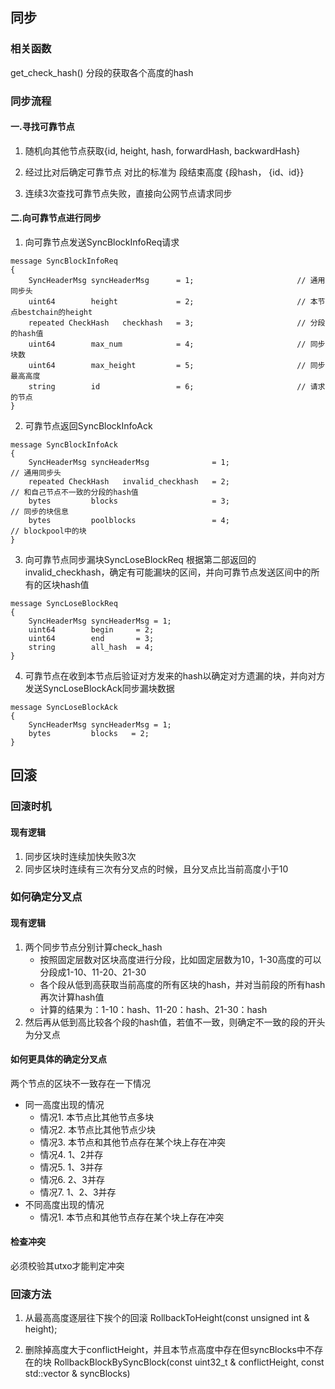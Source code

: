 

## 同步

### 相关函数
get_check_hash()
分段的获取各个高度的hash


### 同步流程

#### 一.寻找可靠节点
1. 随机向其他节点获取{id, height, hash, forwardHash, backwardHash}
2. 经过比对后确定可靠节点
对比的标准为 
段结束高度 {段hash， {id、id}}


3. 连续3次查找可靠节点失败，直接向公网节点请求同步

#### 二.向可靠节点进行同步
1. 向可靠节点发送SyncBlockInfoReq请求
```
message SyncBlockInfoReq
{
    SyncHeaderMsg syncHeaderMsg      = 1;						// 通用同步头
    uint64 		  height		     = 2;						// 本节点bestchain的height
    repeated CheckHash   checkhash   = 3;                       // 分段的hash值
	uint64        max_num            = 4;                       // 同步块数
	uint64        max_height         = 5;                       // 同步最高高度
	string        id                 = 6;                       // 请求的节点
}
```

2. 可靠节点返回SyncBlockInfoAck
```
message SyncBlockInfoAck
{
    SyncHeaderMsg syncHeaderMsg              = 1;						// 通用同步头
    repeated CheckHash   invalid_checkhash   = 2;                       // 和自己节点不一致的分段的hash值
    bytes 		  blocks		             = 3;		 				// 同步的块信息
	bytes         poolblocks                 = 4;                       // blockpool中的块
}
```

3. 向可靠节点同步漏块SyncLoseBlockReq
根据第二部返回的invalid_checkhash，确定有可能漏块的区间，并向可靠节点发送区间中的所有的区块hash值
```
message SyncLoseBlockReq
{
	SyncHeaderMsg syncHeaderMsg = 1;
    uint64 		  begin		= 2;
    uint64 		  end       = 3;
    string        all_hash  = 4;
}
```

4. 可靠节点在收到本节点后验证对方发来的hash以确定对方遗漏的块，并向对方发送SyncLoseBlockAck同步漏块数据
```
message SyncLoseBlockAck
{
	SyncHeaderMsg syncHeaderMsg = 1;
    bytes 		  blocks   = 2;	
}
```



## 回滚

### 回滚时机

#### 现有逻辑
1. 同步区块时连续加快失败3次
2. 同步区块时连续有三次有分叉点的时候，且分叉点比当前高度小于10




### 如何确定分叉点

#### 现有逻辑
1. 两个同步节点分别计算check_hash
    * 按照固定层数对区块高度进行分段，比如固定层数为10，1-30高度的可以分段成1-10、11-20、21-30
    * 各个段从低到高获取当前高度的所有区块的hash，并对当前段的所有hash再次计算hash值
    * 计算的结果为：1-10：hash、11-20：hash、21-30：hash
2. 然后再从低到高比较各个段的hash值，若值不一致，则确定不一致的段的开头为分叉点




#### 如何更具体的确定分叉点
两个节点的区块不一致存在一下情况
+ 同一高度出现的情况
    - 情况1. 本节点比其他节点多块
    - 情况2. 本节点比其他节点少块
    - 情况3. 本节点和其他节点存在某个块上存在冲突
    - 情况4. 1、2并存
    - 情况5. 1、3并存
    - 情况6. 2、3并存
    - 情况7. 1、2、3并存
+ 不同高度出现的情况
    - 情况1. 本节点和其他节点存在某个块上存在冲突

#### 检查冲突
必须校验其utxo才能判定冲突




### 回滚方法
1. 从最高高度逐层往下挨个的回滚
RollbackToHeight(const unsigned int & height);

2. 删除掉高度大于conflictHeight，并且本节点高度中存在但syncBlocks中不存在的块
RollbackBlockBySyncBlock(const uint32_t & conflictHeight, const std::vector<Block> & syncBlocks)







